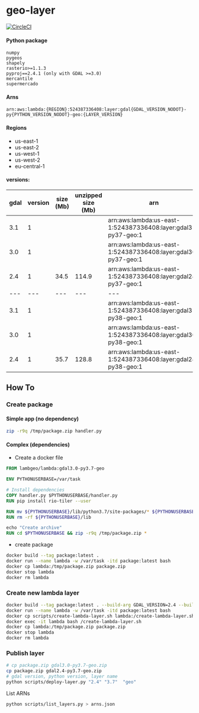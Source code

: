 # geo-layer

[![CircleCI](https://circleci.com/gh/lambgeo/geo-layer.svg?style=svg)](https://circleci.com/gh/lambgeo/geo-layer)

#### Python package

```
numpy
pygeos
shapely
rasterio>=1.1.3
pyproj==2.4.1 (only with GDAL >=3.0)
mercantile
supermercado
```

#### Arns

`arn:aws:lambda:{REGION}:524387336408:layer:gdal{GDAL_VERSION_NODOT}-py{PYTHON_VERSION_NODOT}-geo:{LAYER_VERSION}`

#### Regions
- us-east-1
- us-east-2
- us-west-1
- us-west-2
- eu-central-1

#### versions:

gdal | version | size (Mb)| unzipped size (Mb)| arn
  ---|      ---|       ---|                ---| ---
3.1  |        1|          |                   | arn:aws:lambda:us-east-1:524387336408:layer:gdal31-py37-geo:1
3.0  |        1|          |                   | arn:aws:lambda:us-east-1:524387336408:layer:gdal30-py37-geo:1
2.4  |        1|      34.5|              114.9| arn:aws:lambda:us-east-1:524387336408:layer:gdal24-py37-geo:1
  ---|      ---|       ---|                ---| ---
3.1  |        1|          |                   | arn:aws:lambda:us-east-1:524387336408:layer:gdal31-py38-geo:1
3.0  |        1|          |                   | arn:aws:lambda:us-east-1:524387336408:layer:gdal30-py38-geo:1
2.4  |        1|      35.7|              128.8| arn:aws:lambda:us-east-1:524387336408:layer:gdal24-py38-geo:1

## How To

### Create package

#### Simple app (no dependency)

```bash
zip -r9q /tmp/package.zip handler.py
```

#### Complex (dependencies)

- Create a docker file
```dockerfile
FROM lambgeo/lambda:gdal3.0-py3.7-geo

ENV PYTHONUSERBASE=/var/task

# Install dependencies
COPY handler.py $PYTHONUSERBASE/handler.py
RUN pip install rio-tiler --user

RUN mv ${PYTHONUSERBASE}/lib/python3.7/site-packages/* ${PYTHONUSERBASE}/
RUN rm -rf ${PYTHONUSERBASE}/lib

echo "Create archive"
RUN cd $PYTHONUSERBASE && zip -r9q /tmp/package.zip *
```

- create package
```bash
docker build --tag package:latest .
docker run --name lambda -w /var/task -itd package:latest bash
docker cp lambda:/tmp/package.zip package.zip
docker stop lambda
docker rm lambda
```

### Create new lambda layer

```bash
docker build --tag package:latest . --build-arg GDAL_VERSION=2.4 --build-arg PYTHON_VERSION=3.7
docker run --name lambda -w /var/task -itd package:latest bash
docker cp scripts/create-lambda-layer.sh lambda:/create-lambda-layer.sh
docker exec -it lambda bash /create-lambda-layer.sh
docker cp lambda:/tmp/package.zip package.zip
docker stop lambda
docker rm lambda
```

### Publish layer

```bash
# cp package.zip gdal3.0-py3.7-geo.zip
cp package.zip gdal2.4-py3.7-geo.zip
# gdal version, python version, layer name
python scripts/deploy-layer.py "2.4" "3.7"  "geo"
```

List ARNs

```bash
python scripts/list_layers.py > arns.json
```

